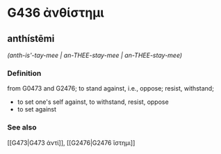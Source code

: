 # G436 ἀνθίστημι

## anthístēmi

_(anth-is'-tay-mee | an-THEE-stay-mee | an-THEE-stay-mee)_

### Definition

from G0473 and G2476; to stand against, i.e., oppose; resist, withstand; 

- to set one's self against, to withstand, resist, oppose
- to set against

### See also

[[G473|G473 ἀντί]], [[G2476|G2476 ἵστημι]]
